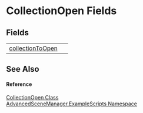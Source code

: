 # CollectionOpen Fields




## Fields
<table>
<tr>
<td><a href="F_AdvancedSceneManager_ExampleScripts_CollectionOpen_collectionToOpen">collectionToOpen</a></td>
<td> </td></tr>
</table>

## See Also


#### Reference
<a href="T_AdvancedSceneManager_ExampleScripts_CollectionOpen">CollectionOpen Class</a>  
<a href="N_AdvancedSceneManager_ExampleScripts">AdvancedSceneManager.ExampleScripts Namespace</a>  
